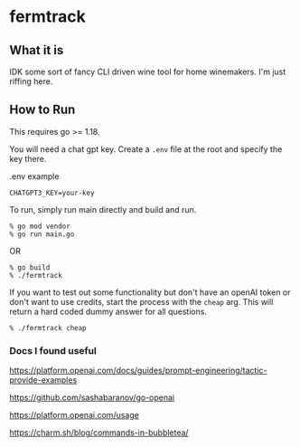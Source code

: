 # fermtrack

## What it is

IDK some sort of fancy CLI driven wine tool for home winemakers. I'm just riffing here.

## How to Run

This requires go >= 1.18.

You will need a chat gpt key. Create a `.env` file at the root and specify the key there.

.env example
```
CHATGPT3_KEY=your-key
```

To run, simply run main directly and build and run.
```
% go mod vendor
% go run main.go
```
OR
```
% go build
% ./fermtrack
```

If you want to test out some functionality but don't have an openAI token or don't want to use credits, start the process with the `cheap` arg. This will return a hard coded dummy answer for all questions.

```
% ./fermtrack cheap
```

### Docs I found useful

https://platform.openai.com/docs/guides/prompt-engineering/tactic-provide-examples

https://github.com/sashabaranov/go-openai

https://platform.openai.com/usage

https://charm.sh/blog/commands-in-bubbletea/
